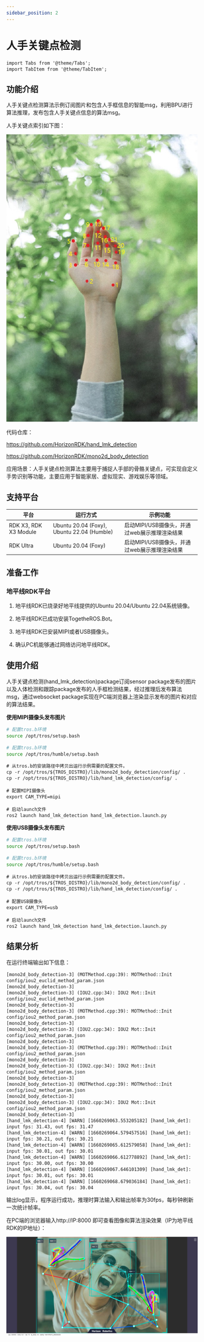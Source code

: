 ```yaml
---
sidebar_position: 2
---
```

# 人手关键点检测

```mdx-code-block
import Tabs from '@theme/Tabs';
import TabItem from '@theme/TabItem';
```

## 功能介绍

人手关键点检测算法示例订阅图片和包含人手框信息的智能msg，利用BPU进行算法推理，发布包含人手关键点信息的算法msg。

人手关键点索引如下图：

![](./image/box_adv/hand_lmk_index.jpeg)

代码仓库：

<https://github.com/HorizonRDK/hand_lmk_detection>

<https://github.com/HorizonRDK/mono2d_body_detection>

应用场景：人手关键点检测算法主要用于捕捉人手部的骨骼关键点，可实现自定义手势识别等功能，主要应用于智能家居、虚拟现实、游戏娱乐等领域。

## 支持平台

| 平台                             | 运行方式     | 示例功能                                        |
| -------------------------------- | ------------ | ----------------------------------------------- |
| RDK X3, RDK X3 Module | Ubuntu 20.04 (Foxy), Ubuntu 22.04 (Humble) | 启动MIPI/USB摄像头，并通过web展示推理渲染结果 |
| RDK Ultra | Ubuntu 20.04 (Foxy) | 启动MIPI/USB摄像头，并通过web展示推理渲染结果 |

## 准备工作

### 地平线RDK平台

1. 地平线RDK已烧录好地平线提供的Ubuntu 20.04/Ubuntu 22.04系统镜像。

2. 地平线RDK已成功安装TogetheROS.Bot。

3. 地平线RDK已安装MIPI或者USB摄像头。

4. 确认PC机能够通过网络访问地平线RDK。

## 使用介绍

人手关键点检测(hand_lmk_detection)package订阅sensor package发布的图片以及人体检测和跟踪package发布的人手框检测结果，经过推理后发布算法msg，通过websocket package实现在PC端浏览器上渲染显示发布的图片和对应的算法结果。

**使用MIPI摄像头发布图片**


<Tabs groupId="tros-distro">
<TabItem value="foxy" label="Foxy">

```bash
# 配置tros.b环境
source /opt/tros/setup.bash
```

</TabItem>

<TabItem value="humble" label="Humble">

```bash
# 配置tros.b环境
source /opt/tros/humble/setup.bash
```

</TabItem>

</Tabs>

```shell
# 从tros.b的安装路径中拷贝出运行示例需要的配置文件。
cp -r /opt/tros/${TROS_DISTRO}/lib/mono2d_body_detection/config/ .
cp -r /opt/tros/${TROS_DISTRO}/lib/hand_lmk_detection/config/ .

# 配置MIPI摄像头
export CAM_TYPE=mipi

# 启动launch文件
ros2 launch hand_lmk_detection hand_lmk_detection.launch.py
```

**使用USB摄像头发布图片**


<Tabs groupId="tros-distro">
<TabItem value="foxy" label="Foxy">

```bash
# 配置tros.b环境
source /opt/tros/setup.bash
```

</TabItem>

<TabItem value="humble" label="Humble">

```bash
# 配置tros.b环境
source /opt/tros/humble/setup.bash
```

</TabItem>

</Tabs>

```shell
# 从tros.b的安装路径中拷贝出运行示例需要的配置文件。
cp -r /opt/tros/${TROS_DISTRO}/lib/mono2d_body_detection/config/ .
cp -r /opt/tros/${TROS_DISTRO}/lib/hand_lmk_detection/config/ .

# 配置USB摄像头
export CAM_TYPE=usb

# 启动launch文件
ros2 launch hand_lmk_detection hand_lmk_detection.launch.py
```

## 结果分析

在运行终端输出如下信息：

```shell
[mono2d_body_detection-3] (MOTMethod.cpp:39): MOTMethod::Init config/iou2_euclid_method_param.json
[mono2d_body_detection-3] 
[mono2d_body_detection-3] (IOU2.cpp:34): IOU2 Mot::Init config/iou2_euclid_method_param.json
[mono2d_body_detection-3] 
[mono2d_body_detection-3] (MOTMethod.cpp:39): MOTMethod::Init config/iou2_method_param.json
[mono2d_body_detection-3] 
[mono2d_body_detection-3] (IOU2.cpp:34): IOU2 Mot::Init config/iou2_method_param.json
[mono2d_body_detection-3] 
[mono2d_body_detection-3] (MOTMethod.cpp:39): MOTMethod::Init config/iou2_method_param.json
[mono2d_body_detection-3] 
[mono2d_body_detection-3] (IOU2.cpp:34): IOU2 Mot::Init config/iou2_method_param.json
[mono2d_body_detection-3] 
[mono2d_body_detection-3] (MOTMethod.cpp:39): MOTMethod::Init config/iou2_method_param.json
[mono2d_body_detection-3] 
[mono2d_body_detection-3] (IOU2.cpp:34): IOU2 Mot::Init config/iou2_method_param.json
[mono2d_body_detection-3] 
[hand_lmk_detection-4] [WARN] [1660269063.553205182] [hand_lmk_det]: input fps: 31.43, out fps: 31.47
[hand_lmk_detection-4] [WARN] [1660269064.579457516] [hand_lmk_det]: input fps: 30.21, out fps: 30.21
[hand_lmk_detection-4] [WARN] [1660269065.612579058] [hand_lmk_det]: input fps: 30.01, out fps: 30.01
[hand_lmk_detection-4] [WARN] [1660269066.612778892] [hand_lmk_det]: input fps: 30.00, out fps: 30.00
[hand_lmk_detection-4] [WARN] [1660269067.646101309] [hand_lmk_det]: input fps: 30.01, out fps: 30.01
[hand_lmk_detection-4] [WARN] [1660269068.679036184] [hand_lmk_det]: input fps: 30.04, out fps: 30.04
```

输出log显示，程序运行成功，推理时算法输入和输出帧率为30fps，每秒钟刷新一次统计帧率。

在PC端的浏览器输入http://IP:8000 即可查看图像和算法渲染效果（IP为地平线RDK的IP地址）：

![](./image/box_adv/hand_render.jpeg)
